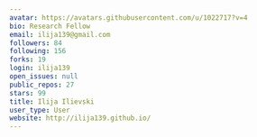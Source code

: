 ```yaml
---
avatar: https://avatars.githubusercontent.com/u/1022717?v=4
bio: Research Fellow
email: ilija139@gmail.com
followers: 84
following: 156
forks: 19
login: ilija139
open_issues: null
public_repos: 27
stars: 99
title: Ilija Ilievski
user_type: User
website: http://ilija139.github.io/
---
```

